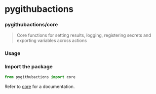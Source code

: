 # pygithubactions
### pygithubactions/core
> Core functions for setting results, logging, registering secrets and exporting variables across actions

### Usage
### Import the package

```python
from pygithubactions import core
```

Refer to [core](docs/core.md) for a documentation.
